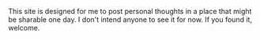 This site is designed for me to post personal thoughts in a place that might be sharable one day. I don't intend anyone to see it for now. If you found it, welcome. 
